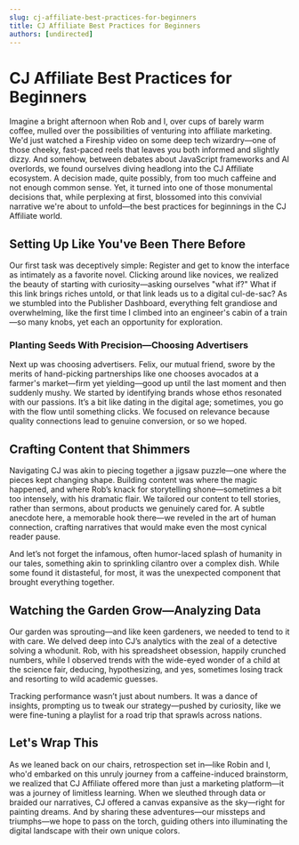 ```yaml
---
slug: cj-affiliate-best-practices-for-beginners
title: CJ Affiliate Best Practices for Beginners
authors: [undirected]
---
```



# CJ Affiliate Best Practices for Beginners

Imagine a bright afternoon when Rob and I, over cups of barely warm coffee, mulled over the possibilities of venturing into affiliate marketing. We'd just watched a Fireship video on some deep tech wizardry—one of those cheeky, fast-paced reels that leaves you both informed and slightly dizzy. And somehow, between debates about JavaScript frameworks and AI overlords, we found ourselves diving headlong into the CJ Affiliate ecosystem. A decision made, quite possibly, from too much caffeine and not enough common sense. Yet, it turned into one of those monumental decisions that, while perplexing at first, blossomed into this convivial narrative we're about to unfold—the best practices for beginnings in the CJ Affiliate world.

## Setting Up Like You've Been There Before

Our first task was deceptively simple: Register and get to know the interface as intimately as a favorite novel. Clicking around like novices, we realized the beauty of starting with curiosity—asking ourselves "what if?" What if this link brings riches untold, or that link leads us to a digital cul-de-sac? As we stumbled into the Publisher Dashboard, everything felt grandiose and overwhelming, like the first time I climbed into an engineer's cabin of a train—so many knobs, yet each an opportunity for exploration.

### Planting Seeds With Precision—Choosing Advertisers

Next up was choosing advertisers. Felix, our mutual friend, swore by the merits of hand-picking partnerships like one chooses avocados at a farmer's market—firm yet yielding—good up until the last moment and then suddenly mushy. We started by identifying brands whose ethos resonated with our passions. It’s a bit like dating in the digital age; sometimes, you go with the flow until something clicks. We focused on relevance because quality connections lead to genuine conversion, or so we hoped.

## Crafting Content that Shimmers

Navigating CJ was akin to piecing together a jigsaw puzzle—one where the pieces kept changing shape. Building content was where the magic happened, and where Rob’s knack for storytelling shone—sometimes a bit too intensely, with his dramatic flair. We tailored our content to tell stories, rather than sermons, about products we genuinely cared for. A subtle anecdote here, a memorable hook there—we reveled in the art of human connection, crafting narratives that would make even the most cynical reader pause.

And let’s not forget the infamous, often humor-laced splash of humanity in our tales, something akin to sprinkling cilantro over a complex dish. While some found it distasteful, for most, it was the unexpected component that brought everything together.

## Watching the Garden Grow—Analyzing Data

Our garden was sprouting—and like keen gardeners, we needed to tend to it with care. We delved deep into CJ’s analytics with the zeal of a detective solving a whodunit. Rob, with his spreadsheet obsession, happily crunched numbers, while I observed trends with the wide-eyed wonder of a child at the science fair, deducing, hypothesizing, and yes, sometimes losing track and resorting to wild academic guesses. 

Tracking performance wasn’t just about numbers. It was a dance of insights, prompting us to tweak our strategy—pushed by curiosity, like we were fine-tuning a playlist for a road trip that sprawls across nations.

## Let's Wrap This

As we leaned back on our chairs, retrospection set in—like Robin and I, who'd embarked on this unruly journey from a caffeine-induced brainstorm, we realized that CJ Affiliate offered more than just a marketing platform—it was a journey of limitless learning. When we sleuthed through data or braided our narratives, CJ offered a canvas expansive as the sky—right for painting dreams. And by sharing these adventures—our missteps and triumphs—we hope to pass on the torch, guiding others into illuminating the digital landscape with their own unique colors.


